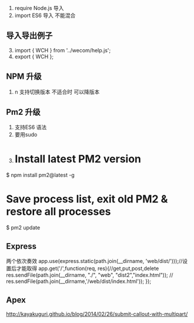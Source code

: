 1. require Node.js 导入 
2. import ES6 导入 不能混合
## 导入导出例子
3. import { WCH } from '../wecom/help.js';
4. export { WCH };
## NPM 升级
1. n 支持切换版本 不适合时 可以降版本
## Pm2 升级
1. 支持ES6 语法
2. 要用sudo 
3. # Install latest PM2 version  
$ npm install pm2@latest -g  
# Save process list, exit old PM2 & restore all processes  
$ pm2 update  
## Express
两个依次奏效
app.use(express.static(path.join(__dirname, 'web/dist/')));//设置后才能取得
app.get('/',function(req, res){//get,put,post,delete   
  res.sendFile(path.join(__dirname, "./", "web", "dist2","index.html"));
  // res.sendFile(path.join(__dirname,'/web/dist/index.html'));
});
## Apex
http://kayakuguri.github.io/blog/2014/02/26/submit-callout-with-multipart/